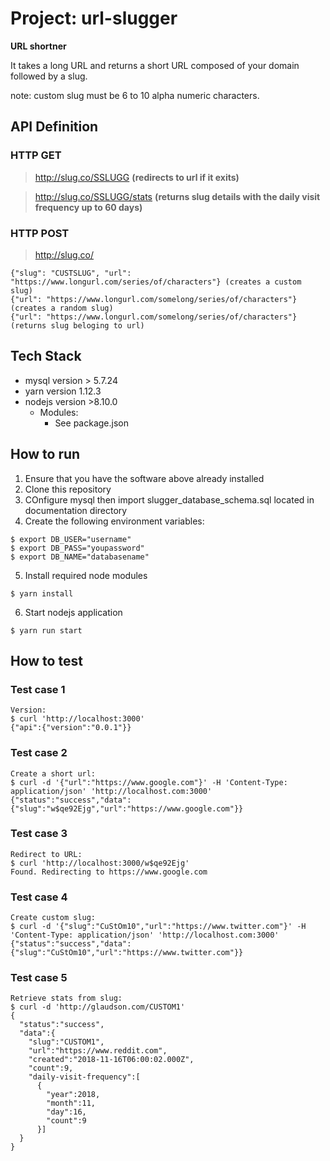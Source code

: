 # Project: url-slugger
**URL shortner**

It takes a long URL and returns a short URL composed of your domain followed by a slug.

note: custom slug must be 6 to 10  alpha numeric characters.

## API Definition
### HTTP GET
> http://slug.co/SSLUGG **(redirects to url if it exits)**

> http://slug.co/SSLUGG/stats **(returns slug details with the daily visit frequency up to 60 days)**

### HTTP POST
> http://slug.co/

```
{"slug": "CUSTSLUG", "url": "https://www.longurl.com/series/of/characters"} (creates a custom slug)
{"url": "https://www.longurl.com/somelong/series/of/characters"}            (creates a random slug)
{"url": "https://www.longurl.com/somelong/series/of/characters"}            (returns slug beloging to url)
```

## Tech Stack
* mysql version > 5.7.24
* yarn version 1.12.3
* nodejs version >8.10.0
  * Modules:
    * See package.json

## How to run
1. Ensure that you have the software above already installed
2. Clone this repository
3. COnfigure mysql then import slugger_database_schema.sql located in documentation directory
4. Create the following environment variables:
````
$ export DB_USER="username"
$ export DB_PASS="youpassword"
$ export DB_NAME="databasename"
````
5. Install required node modules
````
$ yarn install
````
6. Start nodejs application
````
$ yarn run start
````
## How to test

### Test case 1
````
Version:
$ curl 'http://localhost:3000'
{"api":{"version":"0.0.1"}}
````

### Test case 2
````
Create a short url:
$ curl -d '{"url":"https://www.google.com"}' -H 'Content-Type: application/json' 'http://localhost.com:3000'
{"status":"success","data":{"slug":"w$qe92Ejg","url":"https://www.google.com"}}
````

### Test case 3
````
Redirect to URL:
$ curl 'http://localhost:3000/w$qe92Ejg'
Found. Redirecting to https://www.google.com
````

### Test case 4
````
Create custom slug:
$ curl -d '{"slug":"CuStOm10","url":"https://www.twitter.com"}' -H 'Content-Type: application/json' 'http://localhost.com:3000'
{"status":"success","data":{"slug":"CuStOm10","url":"https://www.twitter.com"}}
````

### Test case 5
````
Retrieve stats from slug:
$ curl -d 'http://glaudson.com/CUSTOM1'
{
  "status":"success",
  "data":{
    "slug":"CUSTOM1",
    "url":"https://www.reddit.com",
    "created":"2018-11-16T06:00:02.000Z",
    "count":9,
    "daily-visit-frequency":[
      {
        "year":2018,
        "month":11,
        "day":16,
        "count":9
      }]
  }
}
````
